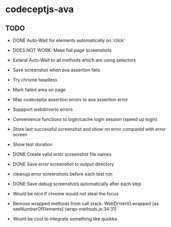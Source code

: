 codeceptjs-ava
==============


## TODO

- DONE Auto-Wait for elements automatically on 'click'

- DOES NOT WORK: Make full page screenshots
- Extend Auto-Wait to all methods which are using selectors
- Save screenshot when ava assertion fails
- Try chrome headless
- Mark failed area on page
- Map codeceptjs assertion errors to ava assertion error
- Suppport webdriverio errors
- Convenience functions to login/cache login session (speed up login)
- Store last successful screenshot and show on error compared with error screen
- Show test duration
- DONE Create valid error screenshot file names
- DONE Save error screenshot to output directory
- cleanup error screenshots before each test run
- DONE Save debug screenshots automatically after each step
- Would be nice if chrome would not steal the focus
- Remove wrapped methods from call stack: WebDriverIO.wrapped [as seeNumberOfElements] (wrap-methods.js:34:31)
- Would be cool to integrate something like quokka
